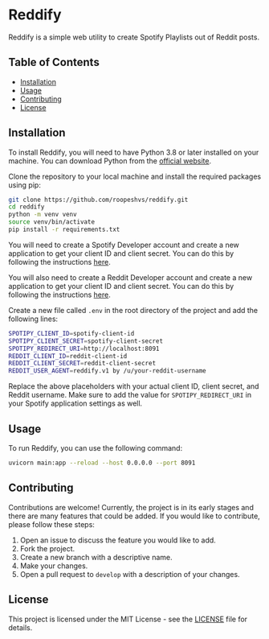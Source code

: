# Reddify

Reddify is a simple web utility to create Spotify Playlists out of Reddit posts.

## Table of Contents

- [Installation](#installation)
- [Usage](#usage)
- [Contributing](#contributing)
- [License](#license)

## Installation

To install Reddify, you will need to have Python 3.8 or later installed on your machine. You can download Python from the [official website](https://www.python.org/downloads/).

Clone the repository to your local machine and install the required packages using pip:

```bash
git clone https://github.com/roopeshvs/reddify.git
cd reddify
python -m venv venv
source venv/bin/activate
pip install -r requirements.txt
```

You will need to create a Spotify Developer account and create a new application to get your client ID and client secret. You can do this by following the instructions [here](https://developer.spotify.com/documentation/general/guides/app-settings/).

You will also need to create a Reddit Developer account and create a new application to get your client ID and client secret. You can do this by following the instructions [here](https://www.reddit.com/prefs/apps).

Create a new file called `.env` in the root directory of the project and add the following lines:

```bash
SPOTIPY_CLIENT_ID=spotify-client-id
SPOTIPY_CLIENT_SECRET=spotify-client-secret
SPOTIPY_REDIRECT_URI=http://localhost:8091
REDDIT_CLIENT_ID=reddit-client-id
REDDIT_CLIENT_SECRET=reddit-client-secret
REDDIT_USER_AGENT=reddify.v1 by /u/your-reddit-username
```

Replace the above placeholders with your actual client ID, client secret, and Reddit username. Make sure to add the value for `SPOTIPY_REDIRECT_URI` in your Spotify application settings as well. 

## Usage

To run Reddify, you can use the following command:

```bash
uvicorn main:app --reload --host 0.0.0.0 --port 8091
```

## Contributing

Contributions are welcome! Currently, the project is in its early stages and there are many features that could be added. If you would like to contribute, please follow these steps:

1. Open an issue to discuss the feature you would like to add.
2. Fork the project.
3. Create a new branch with a descriptive name.
4. Make your changes.
5. Open a pull request to `develop` with a description of your changes.

## License

This project is licensed under the MIT License - see the [LICENSE](LICENSE) file for details.
